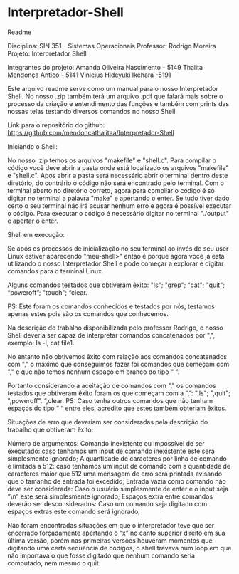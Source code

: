 # Interpretador-Shell

Readme

Disciplina: SIN 351 - Sistemas Operacionais
Professor: Rodrigo Moreira
Projeto: Interpretador Shell

Integrantes do projeto:
Amanda Oliveira Nascimento - 5149
Thalita Mendonça Antico - 5141
Vinicius Hideyuki Ikehara -5191

Este arquivo readme serve como um manual para o nosso Interpretador Shell.
No nosso .zip também terá um arquivo .pdf que falará mais sobre o processo da criação e entendimento das funções e também com prints das nossas telas testando diversos comandos no nosso Shell.

Link para o repositório do github: https://github.com/mendoncathalitaa/Interpretador-Shell

Iniciando o Shell:

No nosso .zip temos os arquivos "makefile" e "shell.c".
Para compilar o código você deve abrir a pasta onde está localizado os arquivos "makefile" e "shell.c".
Após abrir a pasta será necessário abrir o terminal dentro deste diretório, do contrário o código não será encontrado pelo terminal.
Com o terminal aberto no diretório correto, agora para compilar o código é só digitar no terminal a palavra "make" e apertando o enter.
Se tudo tiver dado certo o seu terminal não irá acusar nenhum erro e agora é possível executar o código.
Para executar o código é necessário digitar no terminal "./output" e apertar o enter.

Shell em execução:

Se após os processos de inicialização no seu terminal ao invés do seu user Linux estiver aparecendo "meu-shell>" então é porque agora você já está utilizando o nosso Interpretador Shell e pode começar a explorar e digitar comandos para o terminal Linux.

Alguns comandos testados que obtiveram êxito:
"ls";
"grep";
"cat";
"quit";
“poweroff”;
"touch";
“clear.

PS: Este foram os comandos conhecidos e testados por nós, testamos apenas estes pois são os comandos que conhecemos.

Na descrição do trabalho disponibilizada pelo professor Rodrigo, o nosso Shell deveria ser capaz de interpretar comandos concatenados por ",", exemplo: ls -l, cat file1.

No entanto não obtivemos êxito com relação aos comandos concatenados com "," o máximo que conseguimos fazer foi comandos que começam com "," e que não temos nenhum espaço em branco do tipo " ".

Portanto considerando a aceitação de comandos com "," os comandos testados que obtiveram êxito foram os que começam com a “,”:
",ls";
",quit";
",poweroff".
“,clear.
PS: Caso tenha outros comandos que não tenham espaços do tipo “ “ entre eles, acredito que estes também obteriam êxitos.

Situações de erro que deveriam ser consideradas pela descrição do trabalho que obtiveram êxito:

Número de argumentos:
Comando inexistente ou impossível de ser executado: caso tenhamos um input de comando inexistente este será simplesmente ignorado;
A quantidade de caracteres por linha de comando é limitada a 512: caso tenhamos um input de comando com a quantidade de caracteres maior que 512 uma mensagem de erro será printada avisando que o tamanho de entrada foi excedido;
Entrada vazia como comando não deve ser 
considerada: Caso o usuário simplesmente de enter e o input seja “\n” este será simplesmente ignorado;
Espaços extra entre comandos deverão ser desconsiderados: Caso um comando seja digitado com espaços extras este comando será ignorado;

Não foram encontradas situações em que o interpretador teve que ser encerrado forçadamente apertando o “x” no canto superior direito em sua última versão, porém nas primeiras versões houveram momentos que digitando uma certa sequência de códigos, o shell travava num loop em que não importava o que fosse digitado que nenhum comando seria computado, nem mesmo o quit.

